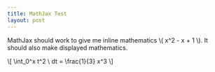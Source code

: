 ```yaml
---
title: MathJax Test
layout: post
---
```


MathJax should work to give me inline mathematics \\( x^2 - x + 1 \\). It should
also make displayed mathematics.

\\[ \int_0^x t^2 \ dt = \frac{1}{3} x^3 \\]
